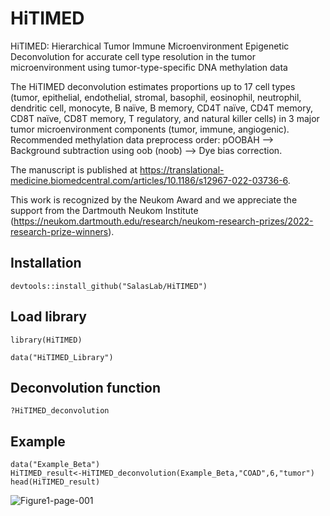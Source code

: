 # HiTIMED

HiTIMED: Hierarchical Tumor Immune Microenvironment Epigenetic Deconvolution for accurate cell type resolution in the tumor microenvironment using tumor-type-specific DNA methylation data

The HiTIMED deconvolution estimates proportions up to 17 cell types (tumor, epithelial, endothelial, stromal, basophil, eosinophil, neutrophil, dendritic cell, monocyte, B naïve, B memory, CD4T naïve, CD4T memory, CD8T naïve, CD8T memory, T regulatory, and natural killer cells) in 3 major tumor microenvironment components (tumor, immune, angiogenic). Recommended methylation data preprocess order: pOOBAH --> Background subtraction using oob (noob) --> Dye bias correction.

The manuscript is published at https://translational-medicine.biomedcentral.com/articles/10.1186/s12967-022-03736-6.

This work is recognized by the Neukom Award and we appreciate the support from the Dartmouth Neukom Institute (https://neukom.dartmouth.edu/research/neukom-research-prizes/2022-research-prize-winners).

## Installation
```
devtools::install_github("SalasLab/HiTIMED")
```

## Load library 
```
library(HiTIMED)

data("HiTIMED_Library")
```

## Deconvolution function
```
?HiTIMED_deconvolution
```

## Example
```
data("Example_Beta")
HiTIMED_result<-HiTIMED_deconvolution(Example_Beta,"COAD",6,"tumor")
head(HiTIMED_result)
```


![Figure1-page-001](https://user-images.githubusercontent.com/32206453/169862267-50e498fd-da1c-4625-a424-84de59438446.jpg)
